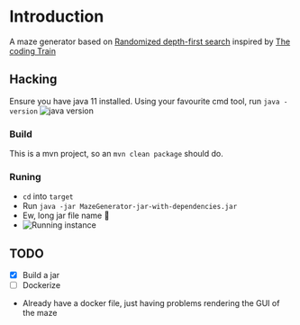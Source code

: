 # Introduction
A maze generator based on <a href="https://en.wikipedia.org/wiki/Maze_generation_algorithm#Iterative_implementation">Randomized depth-first search</a>  inspired by <a href=
 "https://thecodingtrain.com/CodingChallenges/010.1-maze-dfs-p5.html">The coding Train</a>


## Hacking
Ensure you have java 11 installed. 
Using your favourite cmd tool, run `java -version`
![java version](https://github.com/Mmontsheng/Maze-Generator/blob/master/java_version.PNG)
### Build
This is a mvn project, so an `mvn clean package` should do.

### Runing
- `cd` into `target`
- Run `java -jar MazeGenerator-jar-with-dependencies.jar`
- Ew, long jar file name :poop:
- ![Running instance](https://github.com/Mmontsheng/Maze-Generator/blob/master/maze.PNG)
## TODO
- [X] Build a jar
- [ ] Dockerize 
- Already have a docker file, just having problems rendering the GUI of the maze 